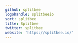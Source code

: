 ```yaml
---
github: splitbee
logohandle: splitbeeio
sort: splitbee
title: Splitbee
twitter: splitbee
website: 'https://splitbee.io/'
---
```

